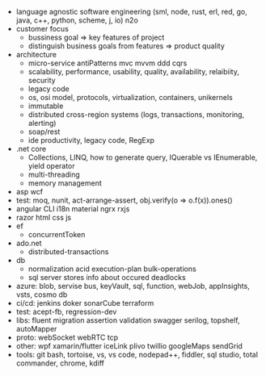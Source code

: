 * language agnostic software engineering (sml, node, rust, erl, red, go, java, c++, python, scheme, j, io) n2o
* customer focus
  * bussiness goal => key features of project  
  * distinguish business goals from features => product quality
* architecture
  * micro-service antiPatterns mvc mvvm ddd cqrs
  * scalability, performance, usability, quality, availability, relaibiity, security
  * legacy code
  * os, osi model, protocols, virtualization, containers, unikernels
  * immutable
  * distributed cross-region systems (logs, transactions, monitoring, alerting)
  * soap/rest
  * ide productivity, legacy code, RegExp
* .net core
  * Collections, LINQ, how to generate query, IQuerable vs IEnumerable, yield operator
  * multi-threading
  * memory management
* asp wcf
* test: moq, nunit, act-arrange-assert, obj.verify(o => o.f(x)).ones()
* angular CLI i18n material ngrx rxjs
* razor html css js
* ef
  * concurrentToken
* ado.net
  * distributed-transactions
* db  
  * normalization acid execution-plan bulk-operations
  * sql server stores info about occured deadlocks
* azure: blob, servise bus, keyVault, sql, function, webJob, appInsights, vsts, cosmo db
* ci/cd: jenkins doker sonarCube terraform
* test: acept-fb, regression-dev
* libs: fluent migration assertion validation swagger serilog, topshelf, autoMapper
* proto: webSocket webRTC tcp
* other: wpf xamarin/flutter iceLink plivo twillio googleMaps sendGrid
* tools: git bash, tortoise, vs, vs code, nodepad++, fiddler, sql studio, total commander, chrome, kdiff

